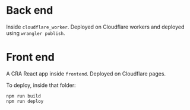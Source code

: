 # Back end

Inside `cloudflare_worker`. Deployed on Cloudflare workers and deployed using `wrangler publish`.

# Front end
A CRA React app inside `frontend`. Deployed on Cloudflare pages.

To deploy, inside that folder:

```
npm run build
npm run deploy
```
